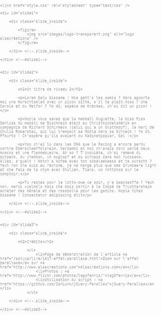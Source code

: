 <!DOCTYPE html>
<html>
<head>
<meta name="viewport" content="width=device-width, initial-scale=1">
<link href="style.css" rel="stylesheet" type="text/css" />
</head>

<style>
body {
	margin: 0;
	padding: 0;
	color:#fff;
	font: normal 90% "Trebuchet MS",Verdana,"Lucida Grande",Tahoma,Arial,Helvetica,Sans-Serif;
	text-shadow: 0 -1px 0 rgba(0, 0, 0, 0.5);
	-webkit-filter: brightness(80%); /* Safari 6.0 - 9.0 */
  	filter: brightness(80%);
}
h2 {
	font-size: 2em;
	font-weight:bold;
	color: #b7db44;
}
a {
	font-weight:bold;
	color:#fff;
}
/* Mise en place des diffÃ©rentes parties / slides */
#slide1, #slide2, #slide3 {
	height: 600px;
	padding-top:100px;
}
#slide1 {
	background:url("https://wallpaperaccess.com/full/937101.jpg") center 0 no-repeat fixed;
	background-size: cover;
}
#slide2 {
	background: url("https://www.destinationrome.fr/wp-content/uploads/sites/4/resizefly/2017/04/pantheon-rome--696x0@1.jpg") center 0 no-repeat fixed;
	background-size: cover;
}
#slide3 {
	background: url("https://c.wallhere.com/photos/38/90/New_York_City_city-47406.jpg!d") center 0 no-repeat fixed;
	background-size: cover;
}
/* Gestion du contenu */
.slide_inside {
	width: 980px;
	margin: 0 auto;
}
#slide1  .slide_inside {
	text-align:center;
}
#slide2 .slide_inside p {
	width: 500px;
	text-align:justify;
}
#slide3 .slide_inside {
	background-color: rgba(0, 0, 0, 0.5);
	margin-top:50px;
	padding:50px;
}
</style>

<head>
	<meta http-equiv="Content-Type" content="text/html; charset=utf-8" />
	<title>Effet parallaxe : étape 2/3</title>
	
	<link href="style.css" rel="stylesheet" type="text/css" />
	
</head>

<body>
	
	<div id="slide1">
	
		<div class="slide_inside">					
			
			<figure>
				<img src="images/logo-transparent.png" alt="logo alsacréations" />
			</figure>
			
		</div> <!--.slide_inside-->	 
						
	</div> <!--#slide1-->
	
	
	<div id="slide2">
		
		<div class="slide_inside">
		
			<h2>Un titre de niveau 2</h2>

			<p>Lorem Salu bissame ! Wie geht's les samis ? Hans apporte moi une Wurschtsalad avec un picon bitte, s'il te plaît.Voss ? Une Carola et du Melfor ? Yo dû, espèce de Knäckes, ch'ai dit un picon !</p>
  
			<p>Hopla vous savez que la mamsell Huguette, la miss Miss Dahlias du messti de Bischheim était au Christkindelsmärik en compagnie de Richard Schirmeck (celui qui a un blottkopf), le mari de Chulia Roberstau, qui lui trempait sa Nüdle dans sa Schneck ! Yo dû, Pfourtz ! Ch'espère qu'ils avaient du Kabinetpapier, Gal !</p>
			
			<p>Yoo ch'ai lu dans les DNA que le Racing a encore perdu contre Oberschaeffolsheim. Verdammi et moi ch'avais donc parié deux knacks et une flammekueche. Ah so ? T'inquiète, ch'ai ramené du schpeck, du chambon, un kuglopf et du schnaps dans mon rucksack. Allez, s'guelt ! Wotch a kofee avec ton bibalaekaess et ta wurscht ? Yeuh non che suis au réchime, je ne mange plus que des Grumbeere light et che fais de la chym avec Chulien. Tiens, un rottznoz sur le comptoir.</p>

			<p>Tu restes pour le lotto-owe ce soir, y'a baeckeoffe ? Yeuh non, merci vielmols mais che dois partir à la Coopé de Truchtersheim acheter des mänele et des rossbolla pour les gamins. Hopla tchao bissame ! Consectetur adipiscing elit</p>
			
		</div> <!--.slide_inside-->	     	
	    
	</div> <!--#slide2-->
	
	
	<div id="slide3">
	
		<div class="slide_inside">			

			<h2>Crédits</h2>		
			
				<ul>
					<li>Page de démonstration de l'article <a href="/astuce/lire/1417-effet-parallaxe.html">Zoom sur l'effet parallaxe</a> sur <a href="http://www.alsacreations.com">Alsacréations.com</a></li>
					<li>Photos : <a href="http://www.flickr.com/photos/legofenris/">leg0fenris</a></li>
					<li>Utilisation du script : <a href="https://github.com/IanLunn/jQuery-Parallax">jQuery-Parallax</a></li>
				</ul>
			
		</div> <!--.slide_inside-->	    
		
	</div> <!--#slide3-->
	
</body>
</html>


</body>
</html>
